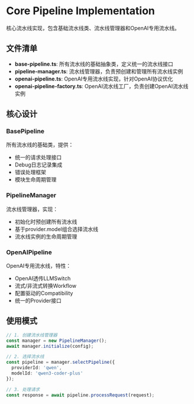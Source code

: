 # Core Pipeline Implementation

核心流水线实现，包含基础流水线类、流水线管理器和OpenAI专用流水线。

## 文件清单

- **base-pipeline.ts**: 所有流水线的基础抽象类，定义统一的流水线接口
- **pipeline-manager.ts**: 流水线管理器，负责预创建和管理所有流水线实例
- **openai-pipeline.ts**: OpenAI专用流水线实现，针对OpenAI协议优化
- **openai-pipeline-factory.ts**: OpenAI流水线工厂，负责创建OpenAI流水线实例

## 核心设计

### BasePipeline
所有流水线的基础类，提供：
- 统一的请求处理接口
- Debug日志记录集成
- 错误处理框架
- 模块生命周期管理

### PipelineManager
流水线管理器，实现：
- 初始化时预创建所有流水线
- 基于provider.model组合选择流水线
- 流水线实例的生命周期管理

### OpenAIPipeline
OpenAI专用流水线，特性：
- OpenAI透传LLMSwitch
- 流式/非流式转换Workflow
- 配置驱动的Compatibility
- 统一的Provider接口

## 使用模式

```typescript
// 1. 创建流水线管理器
const manager = new PipelineManager();
await manager.initialize(config);

// 2. 选择流水线
const pipeline = manager.selectPipeline({
  providerId: 'qwen',
  modelId: 'qwen3-coder-plus'
});

// 3. 处理请求
const response = await pipeline.processRequest(request);
```